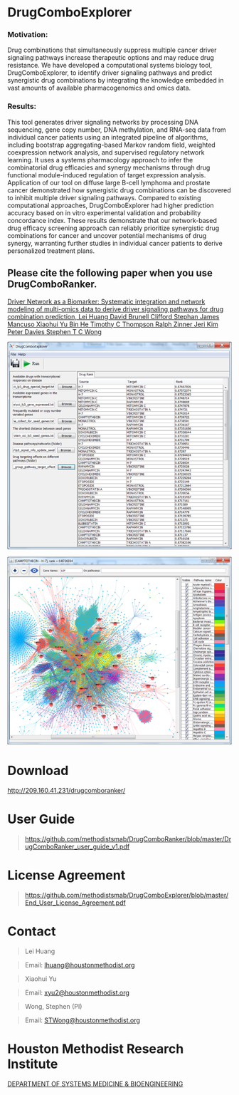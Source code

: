 # DrugComboExplorer

### Motivation: 
Drug combinations that simultaneously suppress multiple cancer driver signaling pathways increase therapeutic options and may reduce drug resistance. We have developed a computational systems biology tool, DrugComboExplorer, to identify driver signaling pathways and predict synergistic drug combinations by integrating the knowledge embedded in vast amounts of available pharmacogenomics and omics data. 
### Results: 
This tool generates driver signaling networks by processing DNA sequencing, gene copy number, DNA methylation, and RNA-seq data from individual cancer patients using an integrated pipeline of algorithms, including bootstrap aggregating-based Markov random field, weighted coexpression network analysis, and supervised regulatory network learning. It uses a systems pharmacology approach to infer the combinatorial drug efficacies and synergy mechanisms through drug functional module-induced regulation of target expression analysis. Application of our tool on diffuse
large B-cell lymphoma and prostate cancer demonstrated how synergistic drug combinations can be discovered to inhibit multiple driver signaling pathways. Compared to existing computational approaches, DrugComboExplorer had higher prediction accuracy based on in vitro experimental validation and probability concordance index. These results demonstrate that our network-based drug efficacy screening approach can reliably prioritize synergistic drug combinations for cancer and uncover potential mechanisms of drug synergy, warranting further studies in individual cancer patients to derive personalized treatment plans.


## Please cite the following paper when you use DrugComboRanker.

[Driver Network as a Biomarker: Systematic integration and network modeling of multi-omics data to derive driver signaling pathways for drug combination prediction, Lei Huang  David Brunell  Clifford Stephan  James Mancuso  Xiaohui Yu  Bin He Timothy C Thompson  Ralph Zinner  Jeri Kim  Peter Davies  Stephen T C Wong](https://academic.oup.com/bioinformatics/advance-article/doi/10.1093/bioinformatics/btz109/5320553) 



![Alt text](https://raw.githubusercontent.com/methodistsmab/DrugComboExplorer/master/screenshots/screenshot1.png)

![Alt text](https://raw.githubusercontent.com/methodistsmab/DrugComboExplorer/master/screenshots/screenshot2.png)

# Download

http://209.160.41.231/drugcomboranker/

# User Guide

>https://github.com/methodistsmab/DrugComboRanker/blob/master/DrugComboRanker_user_guide_v1.pdf

# License Agreement

>https://github.com/methodistsmab/DrugComboExplorer/blob/master/End_User_License_Agreement.pdf



# Contact

>Lei Huang

>Email: lhuang@houstonmethodist.org

>Xiaohui Yu

>Email: xyu2@houstonmethodist.org

>Wong, Stephen (PI)

>Email: STWong@houstonmethodist.org

# Houston Methodist Research Institute 

[DEPARTMENT OF SYSTEMS MEDICINE & BIOENGINEERING ](https://www.houstonmethodist.org/for-health-professionals/department-programs/systems-medicine-bioengineering-smab/)

